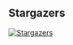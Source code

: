 ## Stargazers

[![Stargazers](https://starchart.cc/stacksjs/ts-datetime.svg?variant=adaptive)](https://starchart.cc/stacksjs/ts-datetime)
